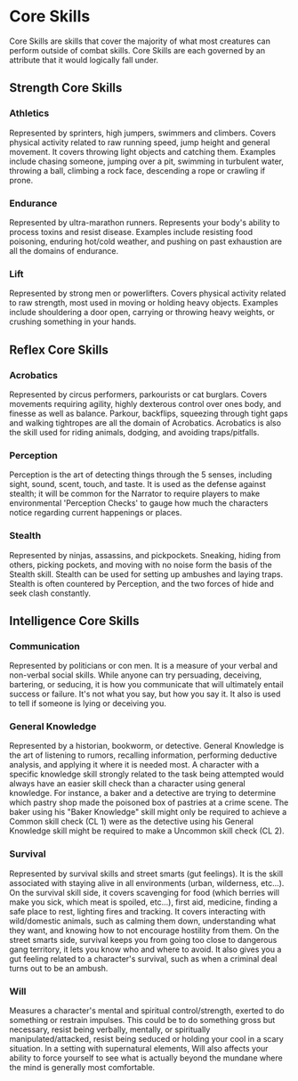# Core Skills

Core Skills are skills that cover the majority of what most creatures can perform outside of combat skills. Core Skills are each governed by an attribute that it would logically fall under.

## Strength Core Skills

### Athletics

Represented by sprinters, high jumpers, swimmers and climbers. Covers physical activity related to raw running speed, jump height and general movement. It covers throwing light objects and catching them. Examples include chasing someone, jumping over a pit, swimming in turbulent water, throwing a ball, climbing a rock face, descending a rope or crawling if prone.

### Endurance

Represented by ultra-marathon runners. Represents your body's ability to process toxins and resist disease. Examples include resisting food poisoning, enduring hot/cold weather, and pushing on past exhaustion are all the domains of endurance.

### Lift

Represented by strong men or powerlifters. Covers physical activity related to raw strength, most used in moving or holding heavy objects. Examples include shouldering a door open, carrying or throwing heavy weights, or crushing something in your hands.

## Reflex Core Skills

### Acrobatics

Represented by circus performers, parkourists or cat burglars. Covers movements requiring agility, highly dexterous control over ones body, and finesse as well as balance. Parkour, backflips, squeezing through tight gaps and walking tightropes are all the domain of Acrobatics. Acrobatics is also the skill used for riding animals, dodging, and avoiding traps/pitfalls.

### Perception

Perception is the art of detecting things through the 5 senses, including sight, sound, scent, touch, and taste. It is used as the defense against stealth; it will be common for the Narrator to require players to make environmental 'Perception Checks' to gauge how much the characters notice regarding current happenings or places.

### Stealth

Represented by ninjas, assassins, and pickpockets. Sneaking, hiding from others, picking pockets, and moving with no noise form the basis of the Stealth skill. Stealth can be used for setting up ambushes and laying traps. Stealth is often countered by Perception, and the two forces of hide and seek clash constantly.

## Intelligence Core Skills

### Communication

Represented by politicians or con men. It is a measure of your verbal and non-verbal social skills. While anyone can try persuading, deceiving, bartering, or seducing, it is how you communicate that will ultimately entail success or failure. It's not what you say, but how you say it. It also is used to tell if someone is lying or deceiving you.

### General Knowledge

Represented by a historian, bookworm, or detective. General Knowledge is the art of listening to rumors, recalling information, performing deductive analysis, and applying it where it is needed most. A character with a specific knowledge skill strongly related to the task being attempted would always have an easier skill check than a character using general knowledge. For instance, a baker and a detective are trying to determine which pastry shop made the poisoned box of pastries at a crime scene. The baker using his "Baker Knowledge" skill might only be required to achieve a Common skill check (CL 1) were as the detective using his General Knowledge skill might be required to make a Uncommon skill check (CL 2).

### Survival

Represented by survival skills and street smarts (gut feelings). It is the skill associated with staying alive in all environments (urban, wilderness, etc...). On the survival skill side, it covers scavenging for food (which berries will make you sick, which meat is spoiled, etc...), first aid, medicine, finding a safe place to rest, lighting fires and tracking. It covers interacting with wild/domestic animals, such as calming them down, understanding what they want, and knowing how to not encourage hostility from them. On the street smarts side, survival keeps you from going too close to dangerous gang territory, it lets you know who and where to avoid. It also gives you a gut feeling related to a character's survival, such as when a criminal deal turns out to be an ambush.

### Will

Measures a character's mental and spiritual control/strength, exerted to do something or restrain impulses. This could be to do something gross but necessary, resist being verbally, mentally, or spiritually manipulated/attacked, resist being seduced or holding your cool in a scary situation. In a setting with supernatural elements, Will also affects your ability to force yourself to see what is actually beyond the mundane where the mind is generally most comfortable.
